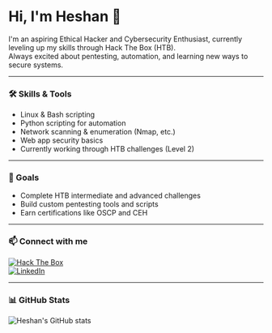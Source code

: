 # Hi, I'm Heshan 👋

I'm an aspiring Ethical Hacker and Cybersecurity Enthusiast, currently leveling up my skills through Hack The Box (HTB).  
Always excited about pentesting, automation, and learning new ways to secure systems.

---

### 🛠️ Skills & Tools
- Linux & Bash scripting  
- Python scripting for automation  
- Network scanning & enumeration (Nmap, etc.)  
- Web app security basics  
- Currently working through HTB challenges (Level 2)

---

### 🎯 Goals
- Complete HTB intermediate and advanced challenges  
- Build custom pentesting tools and scripts  
- Earn certifications like OSCP and CEH  

---

### 📫 Connect with me
[![Hack The Box](https://img.shields.io/badge/Hack%20The%20Box-#4CAF50?style=for-the-badge&logo=hack-the-box&logoColor=white)](https://www.hackthebox.com/profile/yourprofile)  
[![LinkedIn](https://img.shields.io/badge/LinkedIn-0A66C2?style=for-the-badge&logo=linkedin&logoColor=white)](https://linkedin.com/in/yourprofile)  

---

### 📊 GitHub Stats  
![Heshan's GitHub stats](https://github-readme-stats.vercel.app/api?username=Heshanmvppp&show_icons=true&theme=dark)
